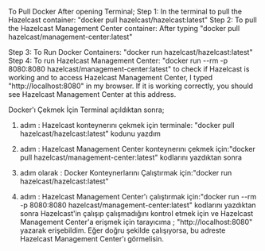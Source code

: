 To Pull Docker After opening Terminal;
Step 1: In the terminal to pull the Hazelcast container: "docker pull hazelcast/hazelcast:latest"
Step 2: To pull the Hazelcast Management Center container: After typing "docker pull hazelcast/management-center:latest"

Step 3: To Run Docker Containers: "docker run hazelcast/hazelcast:latest"
Step 4: To run Hazelcast Management Center: "docker run --rm -p 8080:8080 hazelcast/management-center:latest" to check if Hazelcast is working and to access Hazelcast Management Center, I typed
"http://localhost:8080" in my browser. If it is working correctly, you should see Hazelcast Management Center at this address.



Docker'ı Çekmek İçin Terminal açıldıktan sonra;
1. adım : Hazelcast konteynerını çekmek için terminale: "docker pull hazelcast/hazelcast:latest" kodunu yazdım
2. adım : Hazelcast Management Center konteynerını çekmek için:"docker pull hazelcast/management-center:latest" kodlarını yazdıktan sonra

3. adım olarak : Docker Konteynerlarını Çalıştırmak için:"docker run hazelcast/hazelcast:latest"
4. adım : Hazelcast Management Center'ı çalıştırmak için:"docker run --rm -p 8080:8080 hazelcast/management-center:latest" kodlarını yazdıktan sonra Hazelcast'in çalışıp çalışmadığını kontrol etmek için ve Hazelcast Management Center'a erişmek için tarayıcıma ;
"http://localhost:8080"  yazarak erişebildim. Eğer doğru şekilde çalışıyorsa, bu adreste Hazelcast Management Center'ı görmelisin.
